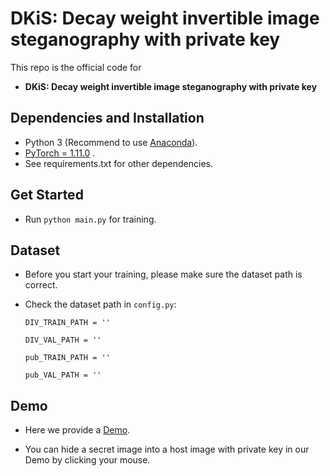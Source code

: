 # DKiS: Decay weight invertible image steganography with private key
This repo is the official code for

* **DKiS: Decay weight invertible image steganography with private key**



 
## Dependencies and Installation
- Python 3 (Recommend to use [Anaconda](https://www.anaconda.com/download/#linux)).
- [PyTorch = 1.11.0](https://pytorch.org/) .
- See requirements.txt for other dependencies.


## Get Started
- Run `python main.py` for training.


## Dataset
- Before you start your training, please make sure the dataset path is correct.

- Check the dataset path in `config.py`:

    `DIV_TRAIN_PATH = '' ` 

    `DIV_VAL_PATH = '' `

    `pub_TRAIN_PATH = '' `

    `pub_VAL_PATH = '' `


## Demo
- Here we provide a [Demo](http://47.94.105.69/hidekey/).

- You can hide a secret image into a host image with private key in our Demo by clicking your mouse.

